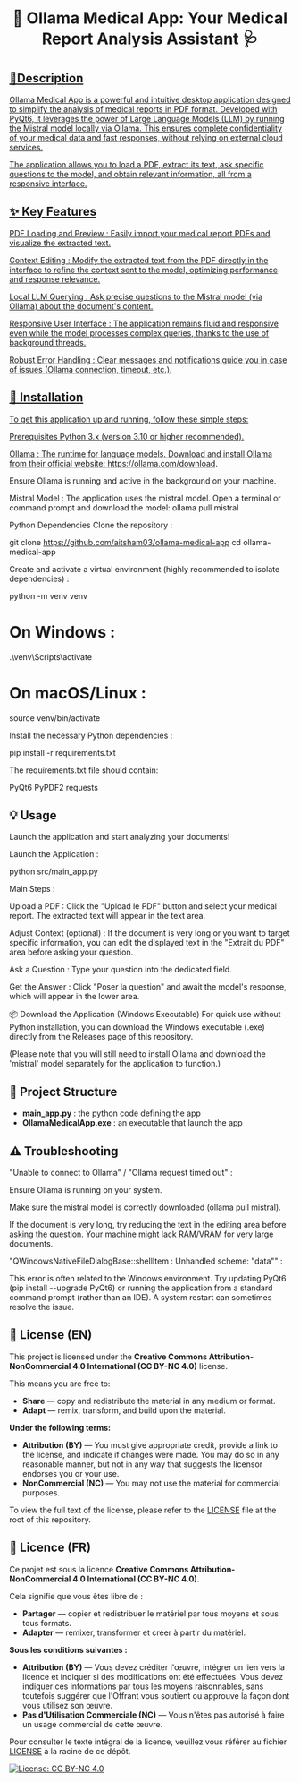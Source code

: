 <h1 align="center">
📄 Ollama Medical App: Your Medical Report Analysis Assistant 🩺
</h1>
</p>
<p align="center">
<a href="https://github.com/your_username/ollama-medical-app">

## 🌟Description

Ollama Medical App is a powerful and intuitive desktop application designed to simplify the analysis of medical reports in PDF format. Developed with PyQt6, it leverages the power of Large Language Models (LLM) by running the Mistral model locally via Ollama. This ensures complete confidentiality of your medical data and fast responses, without relying on external cloud services.

The application allows you to load a PDF, extract its text, ask specific questions to the model, and obtain relevant information, all from a responsive interface.

## ✨ Key Features
PDF Loading and Preview : Easily import your medical report PDFs and visualize the extracted text.

Context Editing : Modify the extracted text from the PDF directly in the interface to refine the context sent to the model, optimizing performance and response relevance.

Local LLM Querying : Ask precise questions to the Mistral model (via Ollama) about the document's content.

Responsive User Interface : The application remains fluid and responsive even while the model processes complex queries, thanks to the use of background threads.

Robust Error Handling : Clear messages and notifications guide you in case of issues (Ollama connection, timeout, etc.).

## 🚀 Installation
To get this application up and running, follow these simple steps:

Prerequisites
Python 3.x (version 3.10 or higher recommended).

Ollama : The runtime for language models. Download and install Ollama from their official website: https://ollama.com/download.

Ensure Ollama is running and active in the background on your machine.

Mistral Model : The application uses the mistral model. Open a terminal or command prompt and download the model: ollama pull mistral


Python Dependencies
Clone the repository :

git clone https://github.com/aitsham03/ollama-medical-app
cd ollama-medical-app

Create and activate a virtual environment (highly recommended to isolate dependencies) :

python -m venv venv
# On Windows :
.\venv\Scripts\activate
# On macOS/Linux :
source venv/bin/activate


Install the necessary Python dependencies :

pip install -r requirements.txt


The requirements.txt file should contain:

PyQt6
PyPDF2
requests


## 💡 Usage
Launch the application and start analyzing your documents!

Launch the Application :

python src/main_app.py

Main Steps :

Upload a PDF : Click the "Upload le PDF" button and select your medical report. The extracted text will appear in the text area.

Adjust Context (optional) : If the document is very long or you want to target specific information, you can edit the displayed text in the "Extrait du PDF" area before asking your question.

Ask a Question : Type your question into the dedicated field.

Get the Answer : Click "Poser la question" and await the model's response, which will appear in the lower area.


📦 Download the Application (Windows Executable)
For quick use without Python installation, you can download the Windows executable (.exe) directly from the Releases page of this repository.

(Please note that you will still need to install Ollama and download the 'mistral' model separately for the application to function.)


## 📂 Project Structure

- **main_app.py** : the python code defining the app
- **OllamaMedicalApp.exe** : an executable that launch the app

## ⚠️ Troubleshooting
"Unable to connect to Ollama" / "Ollama request timed out" :

Ensure Ollama is running on your system.

Make sure the mistral model is correctly downloaded (ollama pull mistral).

If the document is very long, try reducing the text in the editing area before asking the question. Your machine might lack RAM/VRAM for very large documents.

"QWindowsNativeFileDialogBase::shellItem : Unhandled scheme: "data"" :

This error is often related to the Windows environment. Try updating PyQt6 (pip install --upgrade PyQt6) or running the application from a standard command prompt (rather than an IDE). A system restart can sometimes resolve the issue.

## 📄 License (EN)

This project is licensed under the **Creative Commons Attribution-NonCommercial 4.0 International (CC BY-NC 4.0)** license.

This means you are free to:
* **Share** — copy and redistribute the material in any medium or format.
* **Adapt** — remix, transform, and build upon the material.

**Under the following terms:**
* **Attribution (BY)** — You must give appropriate credit, provide a link to the license, and indicate if changes were made. You may do so in any reasonable manner, but not in any way that suggests the licensor endorses you or your use.
* **NonCommercial (NC)** — You may not use the material for commercial purposes.

To view the full text of the license, please refer to the [LICENSE](https://github.com/votre_utilisateur/ollama-medical-app/blob/main/LICENSE) file at the root of this repository.

## 📄 Licence (FR)

Ce projet est sous la licence **Creative Commons Attribution-NonCommercial 4.0 International (CC BY-NC 4.0)**.

Cela signifie que vous êtes libre de :
* **Partager** — copier et redistribuer le matériel par tous moyens et sous tous formats.
* **Adapter** — remixer, transformer et créer à partir du matériel.

**Sous les conditions suivantes :**
* **Attribution (BY)** — Vous devez créditer l'œuvre, intégrer un lien vers la licence et indiquer si des modifications ont été effectuées. Vous devez indiquer ces informations par tous les moyens raisonnables, sans toutefois suggérer que l'Offrant vous soutient ou approuve la façon dont vous utilisez son œuvre.
* **Pas d'Utilisation Commerciale (NC)** — Vous n'êtes pas autorisé à faire un usage commercial de cette œuvre.

Pour consulter le texte intégral de la licence, veuillez vous référer au fichier [LICENSE](https://github.com/aitsham03/ollama-medical-app/blob/main/LICENSE) à la racine de ce dépôt.

[![License: CC BY-NC 4.0](https://img.shields.io/badge/License-CC%20BY--NC%204.0-lightgrey.svg?style=for-the-badge)](https://creativecommons.org/licenses/by-nc/4.0/)
